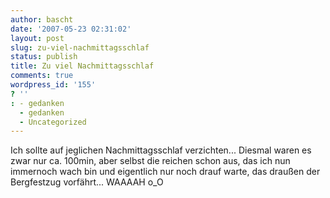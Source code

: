 ```yaml
---
author: bascht
date: '2007-05-23 02:31:02'
layout: post
slug: zu-viel-nachmittagsschlaf
status: publish
title: Zu viel Nachmittagsschlaf
comments: true
wordpress_id: '155'
? ''
: - gedanken
  - gedanken
  - Uncategorized
---
```


Ich sollte auf jeglichen Nachmittagsschlaf verzichten... Diesmal
waren es zwar nur ca. 100min, aber selbst die reichen schon aus,
das ich nun immernoch wach bin und eigentlich nur noch drauf warte,
das draußen der Bergfestzug vorfährt... WAAAAH o\_O


